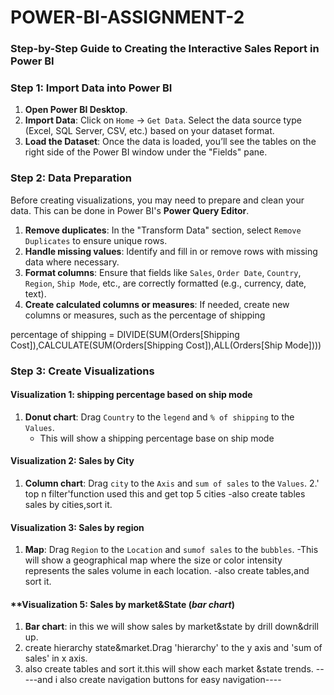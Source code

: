 # POWER-BI-ASSIGNMENT-2

### **Step-by-Step Guide to Creating the Interactive Sales Report in Power BI**

### **Step 1: Import Data into Power BI**
1. **Open Power BI Desktop**.
2. **Import Data**: Click on `Home` → `Get Data`. Select the data source type (Excel, SQL Server, CSV, etc.) based on your dataset format.
3. **Load the Dataset**: Once the data is loaded, you’ll see the tables on the right side of the Power BI window under the "Fields" pane.

### **Step 2: Data Preparation**
Before creating visualizations, you may need to prepare and clean your data. This can be done in Power BI's **Power Query Editor**.
1. **Remove duplicates**: In the "Transform Data" section, select `Remove Duplicates` to ensure unique rows.
2. **Handle missing values**: Identify and fill in or remove rows with missing data where necessary.
3. **Format columns**: Ensure that fields like `Sales`, `Order Date`, `Country`, `Region`, `Ship Mode`, etc., are correctly formatted (e.g., currency, date, text).
4. **Create calculated columns or measures**: If needed, create new columns or measures, such as the percentage of shipping

  percentage of shipping = DIVIDE(SUM(Orders[Shipping Cost]),CALCULATE(SUM(Orders[Shipping Cost]),ALL(Orders[Ship Mode])))

### **Step 3: Create Visualizations**
#### **Visualization 1: shipping percentage based on ship mode**
1. **Donut chart**: Drag `Country` to the `legend` and `% of shipping` to the `Values`.
   - This will show a shipping percentage base on ship mode

#### **Visualization 2: Sales by City**
1. **Column chart**: Drag `city` to the `Axis` and `sum of sales` to the `Values`.
2.' top n filter'function used this and get top 5 cities
  -also create tables sales by cities,sort it.
   

#### **Visualization 3: Sales by region**
1. **Map**: Drag `Region` to the `Location` and `sumof sales` to the `bubbles`.
   -This will show a geographical map where the size or color intensity represents the sales volume in each location.
   -also create tables,and sort it.

#### **Visualization 5: Sales by market&State (*bar chart*)
1. **Bar chart**: in this we will show sales by market&state by drill down&drill up.
2. create hierarchy state&market.Drag 'hierarchy' to the y axis and 'sum of sales' in  x axis.
3. also create tables and sort it.this will show each market &state trends.
-----and i also create navigation buttons for easy navigation----




